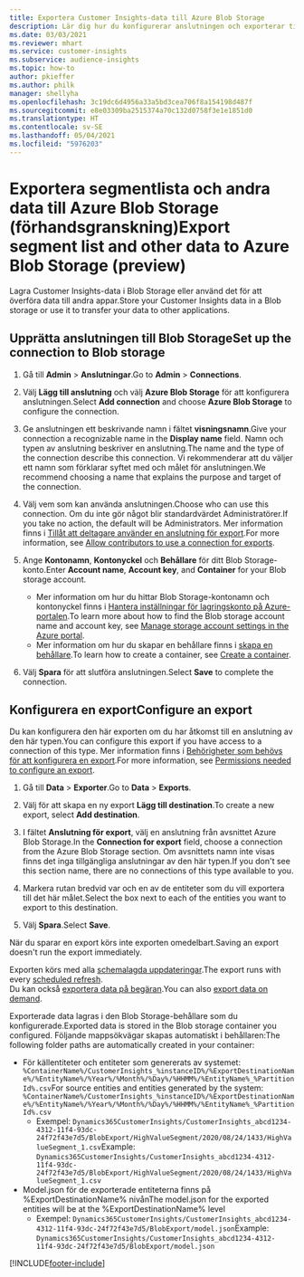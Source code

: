```yaml
---
title: Exportera Customer Insights-data till Azure Blob Storage
description: Lär dig hur du konfigurerar anslutningen och exporterar till Blob Storage.
ms.date: 03/03/2021
ms.reviewer: mhart
ms.service: customer-insights
ms.subservice: audience-insights
ms.topic: how-to
author: pkieffer
ms.author: philk
manager: shellyha
ms.openlocfilehash: 3c19dc6d4956a33a5bd3cea706f8a154198d487f
ms.sourcegitcommit: e8e03309ba2515374a70c132d0758f3e1e1851d0
ms.translationtype: HT
ms.contentlocale: sv-SE
ms.lasthandoff: 05/04/2021
ms.locfileid: "5976203"
---
```

# <a name="export-segment-list-and-other-data-to-azure-blob-storage-preview"></a><span data-ttu-id="33e65-103">Exportera segmentlista och andra data till Azure Blob Storage (förhandsgranskning)</span><span class="sxs-lookup"><span data-stu-id="33e65-103">Export segment list and other data to Azure Blob Storage (preview)</span></span>

<span data-ttu-id="33e65-104">Lagra Customer Insights-data i Blob Storage eller använd det för att överföra data till andra appar.</span><span class="sxs-lookup"><span data-stu-id="33e65-104">Store your Customer Insights data in a Blob storage or use it to transfer your data to other applications.</span></span>

## <a name="set-up-the-connection-to-blob-storage"></a><span data-ttu-id="33e65-105">Upprätta anslutningen till Blob Storage</span><span class="sxs-lookup"><span data-stu-id="33e65-105">Set up the connection to Blob storage</span></span>

1. <span data-ttu-id="33e65-106">Gå till **Admin** > **Anslutningar**.</span><span class="sxs-lookup"><span data-stu-id="33e65-106">Go to **Admin** > **Connections**.</span></span>

1. <span data-ttu-id="33e65-107">Välj **Lägg till anslutning** och välj **Azure Blob Storage** för att konfigurera anslutningen.</span><span class="sxs-lookup"><span data-stu-id="33e65-107">Select **Add connection** and choose **Azure Blob Storage** to configure the connection.</span></span>

1. <span data-ttu-id="33e65-108">Ge anslutningen ett beskrivande namn i fältet **visningsnamn**.</span><span class="sxs-lookup"><span data-stu-id="33e65-108">Give your connection a recognizable name in the **Display name** field.</span></span> <span data-ttu-id="33e65-109">Namn och typen av anslutning beskriver en anslutning.</span><span class="sxs-lookup"><span data-stu-id="33e65-109">The name and the type of the connection describe this connection.</span></span> <span data-ttu-id="33e65-110">Vi rekommenderar att du väljer ett namn som förklarar syftet med och målet för anslutningen.</span><span class="sxs-lookup"><span data-stu-id="33e65-110">We recommend choosing a name that explains the purpose and target of the connection.</span></span>

1. <span data-ttu-id="33e65-111">Välj vem som kan använda anslutningen.</span><span class="sxs-lookup"><span data-stu-id="33e65-111">Choose who can use this connection.</span></span> <span data-ttu-id="33e65-112">Om du inte gör något blir standardvärdet Administratörer.</span><span class="sxs-lookup"><span data-stu-id="33e65-112">If you take no action, the default will be Administrators.</span></span> <span data-ttu-id="33e65-113">Mer information finns i [Tillåt att deltagare använder en anslutning för export](connections.md#allow-contributors-to-use-a-connection-for-exports).</span><span class="sxs-lookup"><span data-stu-id="33e65-113">For more information, see [Allow contributors to use a connection for exports](connections.md#allow-contributors-to-use-a-connection-for-exports).</span></span>

1. <span data-ttu-id="33e65-114">Ange **Kontonamn**, **Kontonyckel** och **Behållare** för ditt Blob Storage-konto.</span><span class="sxs-lookup"><span data-stu-id="33e65-114">Enter **Account name**, **Account key**, and **Container** for your Blob storage account.</span></span>
    - <span data-ttu-id="33e65-115">Mer information om hur du hittar Blob Storage-kontonamn och kontonyckel finns i [Hantera inställningar för lagringskonto på Azure-portalen](/azure/storage/common/storage-account-manage).</span><span class="sxs-lookup"><span data-stu-id="33e65-115">To learn more about how to find the Blob storage account name and account key, see [Manage storage account settings in the Azure portal](/azure/storage/common/storage-account-manage).</span></span>
    - <span data-ttu-id="33e65-116">Mer information om hur du skapar en behållare finns i [skapa en behållare](/azure/storage/blobs/storage-quickstart-blobs-portal#create-a-container).</span><span class="sxs-lookup"><span data-stu-id="33e65-116">To learn how to create a container, see [Create a container](/azure/storage/blobs/storage-quickstart-blobs-portal#create-a-container).</span></span>

1. <span data-ttu-id="33e65-117">Välj **Spara** för att slutföra anslutningen.</span><span class="sxs-lookup"><span data-stu-id="33e65-117">Select **Save** to complete the connection.</span></span> 

## <a name="configure-an-export"></a><span data-ttu-id="33e65-118">Konfigurera en export</span><span class="sxs-lookup"><span data-stu-id="33e65-118">Configure an export</span></span>

<span data-ttu-id="33e65-119">Du kan konfigurera den här exporten om du har åtkomst till en anslutning av den här typen.</span><span class="sxs-lookup"><span data-stu-id="33e65-119">You can configure this export if you have access to a connection of this type.</span></span> <span data-ttu-id="33e65-120">Mer information finns i [Behörigheter som behövs för att konfigurera en export](export-destinations.md#set-up-a-new-export).</span><span class="sxs-lookup"><span data-stu-id="33e65-120">For more information, see [Permissions needed to configure an export](export-destinations.md#set-up-a-new-export).</span></span>

1. <span data-ttu-id="33e65-121">Gå till **Data** > **Exporter**.</span><span class="sxs-lookup"><span data-stu-id="33e65-121">Go to **Data** > **Exports**.</span></span>

1. <span data-ttu-id="33e65-122">Välj för att skapa en ny export **Lägg till destination**.</span><span class="sxs-lookup"><span data-stu-id="33e65-122">To create a new export, select **Add destination**.</span></span>

1. <span data-ttu-id="33e65-123">I fältet **Anslutning för export**, välj en anslutning från avsnittet Azure Blob Storage.</span><span class="sxs-lookup"><span data-stu-id="33e65-123">In the **Connection for export** field, choose a connection from the Azure Blob Storage section.</span></span> <span data-ttu-id="33e65-124">Om avsnittets namn inte visas finns det inga tillgängliga anslutningar av den här typen.</span><span class="sxs-lookup"><span data-stu-id="33e65-124">If you don't see this section name, there are no connections of this type available to you.</span></span>

1. <span data-ttu-id="33e65-125">Markera rutan bredvid var och en av de entiteter som du vill exportera till det här målet.</span><span class="sxs-lookup"><span data-stu-id="33e65-125">Select the box next to each of the entities you want to export to this destination.</span></span>

1. <span data-ttu-id="33e65-126">Välj **Spara**.</span><span class="sxs-lookup"><span data-stu-id="33e65-126">Select **Save**.</span></span>

<span data-ttu-id="33e65-127">När du sparar en export körs inte exporten omedelbart.</span><span class="sxs-lookup"><span data-stu-id="33e65-127">Saving an export doesn't run the export immediately.</span></span>

<span data-ttu-id="33e65-128">Exporten körs med alla [schemalagda uppdateringar](system.md#schedule-tab).</span><span class="sxs-lookup"><span data-stu-id="33e65-128">The export runs with every [scheduled refresh](system.md#schedule-tab).</span></span>     
<span data-ttu-id="33e65-129">Du kan också [exportera data på begäran](export-destinations.md#run-exports-on-demand).</span><span class="sxs-lookup"><span data-stu-id="33e65-129">You can also [export data on demand](export-destinations.md#run-exports-on-demand).</span></span> 

<span data-ttu-id="33e65-130">Exporterade data lagras i den Blob Storage-behållare som du konfigurerade.</span><span class="sxs-lookup"><span data-stu-id="33e65-130">Exported data is stored in the Blob storage container you configured.</span></span> <span data-ttu-id="33e65-131">Följande mappsökvägar skapas automatiskt i behållaren:</span><span class="sxs-lookup"><span data-stu-id="33e65-131">The following folder paths are automatically created in your container:</span></span>

- <span data-ttu-id="33e65-132">För källentiteter och entiteter som genererats av systemet: `%ContainerName%/CustomerInsights_%instanceID%/%ExportDestinationName%/%EntityName%/%Year%/%Month%/%Day%/%HHMM%/%EntityName%_%PartitionId%.csv`</span><span class="sxs-lookup"><span data-stu-id="33e65-132">For source entities and entities generated by the system: `%ContainerName%/CustomerInsights_%instanceID%/%ExportDestinationName%/%EntityName%/%Year%/%Month%/%Day%/%HHMM%/%EntityName%_%PartitionId%.csv`</span></span>
  - <span data-ttu-id="33e65-133">Exempel: `Dynamics365CustomerInsights/CustomerInsights_abcd1234-4312-11f4-93dc-24f72f43e7d5/BlobExport/HighValueSegment/2020/08/24/1433/HighValueSegment_1.csv`</span><span class="sxs-lookup"><span data-stu-id="33e65-133">Example: `Dynamics365CustomerInsights/CustomerInsights_abcd1234-4312-11f4-93dc-24f72f43e7d5/BlobExport/HighValueSegment/2020/08/24/1433/HighValueSegment_1.csv`</span></span>
- <span data-ttu-id="33e65-134">Model.json för de exporterade entiteterna finns på %ExportDestinationName% nivån</span><span class="sxs-lookup"><span data-stu-id="33e65-134">The model.json for the exported entities will be at the %ExportDestinationName% level</span></span>
  - <span data-ttu-id="33e65-135">Exempel: `Dynamics365CustomerInsights/CustomerInsights_abcd1234-4312-11f4-93dc-24f72f43e7d5/BlobExport/model.json`</span><span class="sxs-lookup"><span data-stu-id="33e65-135">Example: `Dynamics365CustomerInsights/CustomerInsights_abcd1234-4312-11f4-93dc-24f72f43e7d5/BlobExport/model.json`</span></span>

[!INCLUDE[footer-include](../includes/footer-banner.md)]
